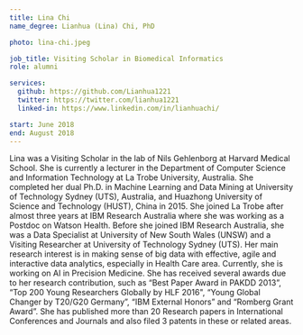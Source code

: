```yaml
---
title: Lina Chi
name_degree: Lianhua (Lina) Chi, PhD

photo: lina-chi.jpeg

job_title: Visiting Scholar in Biomedical Informatics
role: alumni

services:
  github: https://github.com/Lianhua1221
  twitter: https://twitter.com/lianhua1221
  linked-in: https://www.linkedin.com/in/lianhuachi/

start: June 2018
end: August 2018
---
```

Lina was a Visiting Scholar in the lab of Nils Gehlenborg at Harvard Medical School. She is currently a lecturer in the Department of Computer Science and Information Technology at La Trobe University, Australia. She completed her dual Ph.D. in Machine Learning and Data Mining at University of Technology Sydney (UTS), Australia, and Huazhong University of Science and Technology (HUST), China in 2015. She joined La Trobe after almost three years at IBM Research Australia where she was working as a Postdoc on Watson Health. Before she joined IBM Research Australia, she was a Data Specialist at University of New South Wales (UNSW) and a Visiting Researcher at University of Technology Sydney (UTS). Her main research interest is in making sense of big data with effective, agile and interactive data analytics, especially in Health Care area. Currently, she is working on AI in Precision Medicine. She has received several awards due to her research contribution, such as “Best Paper Award in PAKDD 2013”, “Top 200 Young Researchers Globally by HLF 2016", “Young Global Changer by T20/G20 Germany”, “IBM External Honors” and “Romberg Grant Award”. She has published more than 20 Research papers in International Conferences and Journals and also filed 3 patents in these or related areas.
